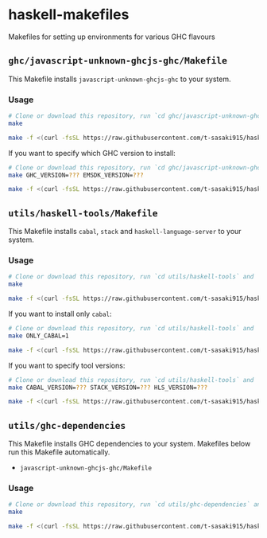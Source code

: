 # haskell-makefiles
Makefiles for setting up environments for various GHC flavours

## `ghc/javascript-unknown-ghcjs-ghc/Makefile`
This Makefile installs `javascript-unknown-ghcjs-ghc` to your system.
### Usage
```bash
# Clone or download this repository, run `cd ghc/javascript-unknown-ghcjs-ghc` and
make
```
```bash
make -f <(curl -fsSL https://raw.githubusercontent.com/t-sasaki915/haskell-makefiles/refs/tags/0.1.0.0/javascript-unknown-ghcjs-ghc/Makefile)
```
If you want to specify which GHC version to install:
```bash
# Clone or download this repository, run `cd ghc/javascript-unknown-ghcjs-ghc` and
make GHC_VERSION=??? EMSDK_VERSION=???
```
```bash
make -f <(curl -fsSL https://raw.githubusercontent.com/t-sasaki915/haskell-makefiles/refs/tags/0.1.0.0/javascript-unknown-ghcjs-ghc/Makefile) GHC_VERSION=??? EMSDK_VERSION=???
```

## `utils/haskell-tools/Makefile`
This Makefile installs `cabal`, `stack` and `haskell-language-server` to your system.
### Usage
```bash
# Clone or download this repository, run `cd utils/haskell-tools` and
make
```
```bash
make -f <(curl -fsSL https://raw.githubusercontent.com/t-sasaki915/haskell-makefiles/refs/tags/0.1.0.0/utils/haskell-tools/Makefile)
```
If you want to install only `cabal`:
```bash
# Clone or download this repository, run `cd utils/haskell-tools` and
make ONLY_CABAL=1
```
```bash
make -f <(curl -fsSL https://raw.githubusercontent.com/t-sasaki915/haskell-makefiles/refs/tags/0.1.0.0/utils/haskell-tools/Makefile) ONLY_CABAL=1
```
If you want to specify tool versions:
```bash
# Clone or download this repository, run `cd utils/haskell-tools` and
make CABAL_VERSION=??? STACK_VERSION=??? HLS_VERSION=???
```
```bash
make -f <(curl -fsSL https://raw.githubusercontent.com/t-sasaki915/haskell-makefiles/refs/tags/0.1.0.0/utils/haskell-tools/Makefile) CABAL_VERSION=??? STACK_VERSION=??? HLS_VERSION=???
```

## `utils/ghc-dependencies`
This Makefile installs GHC dependencies to your system. Makefiles below run this Makefile automatically.
- `javascript-unknown-ghcjs-ghc/Makefile`
### Usage
```bash
# Clone or download this repository, run `cd utils/ghc-dependencies` and
make
```
```bash
make -f <(curl -fsSL https://raw.githubusercontent.com/t-sasaki915/haskell-makefiles/refs/tags/0.1.0.0/utils/ghc-dependencies/Makefile)
```
